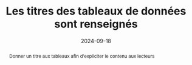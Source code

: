 ---
title: "Les titres des tableaux de données sont renseignés"
abstract: Donner un titre aux tableaux afin d'expliciter le contenu aux lecteurs
categories: 
    - "Structure et code"
agrege: O4237-E076
opquast: '4 237'
indiceebook: '76'
description: "Règle n°76"
before: "075"
weight: "076"
after: "077"
actif: '1'
layout: rules
date: 2024-09-18
tags: 
    - "Accessibilité"
    - "Lisibilité"
objectif: 
    - "Permettre aux utilisateurs d'aides techniques d'identifier aisément la nature des informations fournies par un tableau."
    - "Améliorer l’accessibilité des contenus aux personnes handicapées"
Meo: 
    - "Utiliser et renseigner l'élément HTML caption pour chaque tableau de données."
    - "Le cas échéant, recourir à un élément caption masqué à l'affichage."
Controle: 
    - "Vérifier le code source de la page HTML de l'epub et la présence de l'élément caption. Si cet élément est masqué à l'affichage à l'aide d'une classe CSS, vérifier qu'il reste accessible pour les lecteurs d'écran."
epubcheck: 
ace: 
humancheck: true
ReadiumGoToolkit: 
Source: 
    - "Opquast"
Referentiel:  
    - "[Web Content Accessibility Guidelines (WCAG) 1.3.1 Info and Relationships Level A](https://www.w3.org/Translations/WCAG22-fr/#info-and-relationships)"
steps: 
    - "Projet éditorial"
---